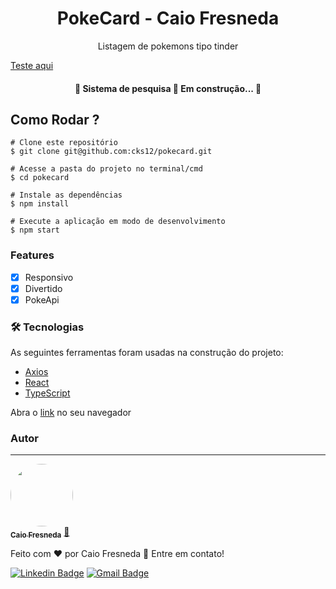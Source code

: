 <h1 align="center">PokeCard - Caio Fresneda</h1>
<p align="center">Listagem de pokemons tipo tinder</p>

[Teste aqui](https://cks12.github.io/pokecard/)
<h4 align="center"> 
	🚧  Sistema de pesquisa 🔎 Em construção...  🚧
</h4>

## Como Rodar ?
```
# Clone este repositório
$ git clone git@github.com:cks12/pokecard.git

# Acesse a pasta do projeto no terminal/cmd
$ cd pokecard

# Instale as dependências
$ npm install 

# Execute a aplicação em modo de desenvolvimento
$ npm start 
```

### Features
- [x] Responsivo
- [X] Divertido
- [X] PokeApi

### 🛠 Tecnologias
As seguintes ferramentas foram usadas na construção do projeto:
- [Axios](https://axios-http.com/ptbr/docs/intro)
- [React](https://pt-br.reactjs.org/)
- [TypeScript](https://www.typescriptlang.org/)

Abra o [link](http://localhost:3000) no seu navegador 

### Autor
---

<a href="https://cks12.github.io/">
 <img style="border-radius: 50%;" src="https://avatars.githubusercontent.com/u/89619179?v=4" width="100px;" alt=""/>
 <br />
 <sub><b>Caio Fresneda</b></sub></a> <a href="https://blog.rocketseat.com.br/author/thiago//" title="Rocketseat">🚀</a>


Feito com ❤️ por Caio Fresneda 🫶 Entre em contato!

[![Linkedin Badge](https://img.shields.io/badge/-Caio-blue?style=flat-square&logo=Linkedin&logoColor=white&link=https://www.linkedin.com/in/tgmarinho/)](https://www.linkedin.com/in/caiofrsouza/) 
[![Gmail Badge](https://img.shields.io/badge/-caiofresneda@gmail.com-c14438?style=flat-square&logo=Gmail&logoColor=white&link=mailto:caiofresneda@gmail.com)](mailto:caiofresneda@gmail.com)